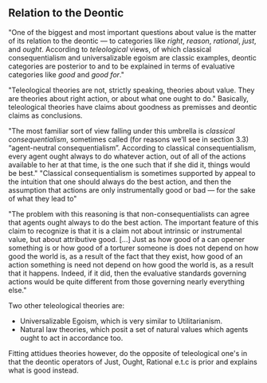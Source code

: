 

## Relation to the Deontic


"One of the biggest and most important questions about value is the matter of its relation to the deontic — to categories like _right_, _reason_, _rational_, _just_, and _ought_. According to _teleological_ views, of which classical consequentialism and universalizable egoism are classic examples, deontic categories are posterior to and to be explained in terms of evaluative categories like _good_ and _good for_."

"Teleological theories are not, strictly speaking, theories about value. They are theories about right action, or about what one ought to do." Basically, teleological theories have claims about goodness as premisses and deontic claims as conclusions. 

"The most familiar sort of view falling under this umbrella is _classical consequentialism_, sometimes called (for reasons we’ll see in section 3.3) “agent-neutral consequentialism”. According to classical consequentialism, every agent ought always to do whatever action, out of all of the actions available to her at that time, is the one such that if she did it, things would be best."
"Classical consequentialism is sometimes supported by appeal to the intuition that one should always do the best action, and then the assumption that actions are only instrumentally good or bad — for the sake of what they lead to"

"The problem with this reasoning is that non-consequentialists can agree that agents ought always to do the best action. The important feature of this claim to recognize is that it is a claim not about intrinsic or instrumental value, but about attributive good. [...] Just as how good of a can opener something is or how good of a torturer someone is does not depend on how good the world is, as a result of the fact that they exist, how good of an action something is need not depend on how good the world is, as a result that it happens. Indeed, if it did, then the evaluative standards governing actions would be quite different from those governing nearly everything else."

Two other teleological theories are:
- Universalizable Egoism, which is very similar to Utilitarianism.
- Natural law theories, which posit a set of natural values which agents ought to act in accordance too. 


Fitting attidues theories however, do the opposite of teleological one's in that the deontic operators of Just, Ought, Rational e.t.c is prior and explains what is good instead. 

